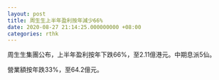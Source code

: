 ```yaml
---
layout: post
title: 周生生上半年盈利按年減少66%
date: 2020-08-27 21:14:25.000000000 +08:00
categories: rthk
---
```


周生生集團公布，上半年盈利按年下跌66%，至2.11億港元。中期息派5仙。

營業額按年跌33%，至64.2億元。
